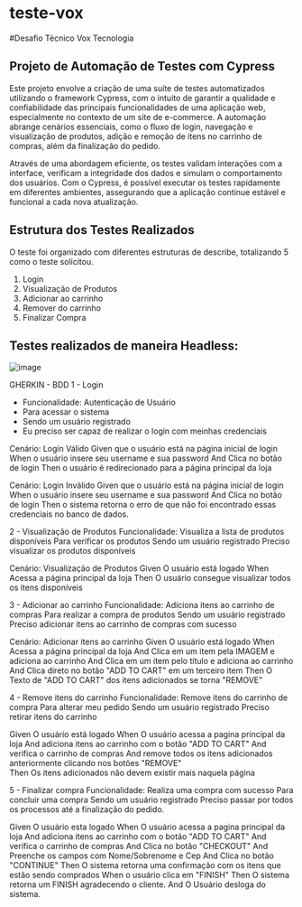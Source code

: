 # teste-vox
#Desafio Técnico Vox Tecnologia

## Projeto de Automação de Testes com Cypress

Este projeto envolve a criação de uma suíte de testes automatizados utilizando o framework Cypress, com o intuito de garantir a qualidade e confiabilidade das principais funcionalidades de uma aplicação web, especialmente no contexto de um site de e-commerce. A automação abrange cenários essenciais, como o fluxo de login, navegação e visualização de produtos, adição e remoção de itens no carrinho de compras, além da finalização do pedido.

Através de uma abordagem eficiente, os testes validam interações com a interface, verificam a integridade dos dados e simulam o comportamento dos usuários. Com o Cypress, é possível executar os testes rapidamente em diferentes ambientes, assegurando que a aplicação continue estável e funcional a cada nova atualização.


## Estrutura dos Testes Realizados
O teste foi organizado com diferentes estruturas de describe, totalizando 5 como o teste solicitou.
1. Login
2. Visualização de Produtos
3. Adicionar ao carrinho
4. Remover do carrinho
5. Finalizar Compra


## Testes realizados de maneira Headless:
![image](https://github.com/user-attachments/assets/46a97b0e-5cd3-4c3a-abd3-c8c396b8b6c4)

GHERKIN - BDD
1 - Login
- Funcionalidade: Autenticação de Usuário
- Para acessar o sistema
- Sendo um usuário registrado 
- Eu preciso ser capaz de realizar o login com meinhas credenciais

Cenário: Login Válido
Given que o usuário está na página inicial de login
When o usuário insere seu username e sua password
And Clica no botão de login
Then o usuário é redirecionado para a página principal da loja

Cenário: Login Inválido
Given que o usuário está na página inicial de login
When o usuário insere seu username e sua password
And Clica no botão de login
Then o sistema retorna o erro de que não foi encontrado essas credenciais no banco de dados.


2 - Visualização de Produtos
Funcionalidade:  Visualiza a lista de produtos disponíveis 
Para verificar os produtos
Sendo um usuário registrado
Preciso visualizar os produtos disponíveis


Cenário: Visualização de Produtos
Given O usuário está logado 
When Acessa a página principal da loja
Then O usuário consegue visualizar todos os itens disponíveis


3 - Adicionar ao carrinho
Funcionalidade: Adiciona itens ao carrinho de compras
Para realizar a compra de produtos
Sendo um usuário registrado
Preciso adicionar itens ao carrinho de compras com sucesso

Cenário: Adicionar itens ao carrinho
Given O usuário está logado
When Acessa a página principal da loja
And Clica em um item pela IMAGEM e adiciona ao carrinho
And Clica em um item pelo título e adiciona ao carrinho
And Clica direto no botão "ADD TO CART" em um terceiro item 
Then O Texto de "ADD TO CART" dos itens adicionados se torna "REMOVE"

4 - Remove itens do carrinho
Funcionalidade: Remove itens do carrinho de compra
Para alterar meu pedido
Sendo um usuário registrado
Preciso retirar itens do carrinho

Given O usuário está logado
When O usuário acessa a pagina principal da loja
And adiciona itens ao carrinho com o botão "ADD TO CART"
And verifica o carrinho de compras
And remove todos os itens adicionados anteriormente clicando nos botões "REMOVE"	
Then Os itens adicionados não devem existir mais naquela página


5 - Finalizar compra
Funcionalidade: Realiza uma compra com sucesso
Para concluir uma compra
Sendo um usuário registrado
Preciso passar por todos os processos até a finalização do pedido.


Given O usuário esta logado
When O usuário acessa a pagina principal da loja
And adiciona itens ao carrinho com o botão "ADD TO CART"
And verifica o carrinho de compras
And Clica no botão "CHECKOUT"
And Preenche os campos com Nome/Sobrenome e Cep 
And Clica no botão "CONTINUE"
Then O sistema retorna uma confirmação com os itens que estão sendo comprados
When o usuário clica em "FINISH"
Then O sistema retorna um FINISH agradecendo o cliente.
And O Usuário desloga do sistema.
